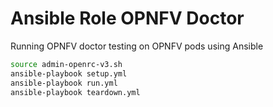# Ansible Role OPNFV Doctor

Running OPNFV doctor testing on OPNFV pods using Ansible

```bash
source admin-openrc-v3.sh
ansible-playbook setup.yml
ansible-playbook run.yml
ansible-playbook teardown.yml
```
